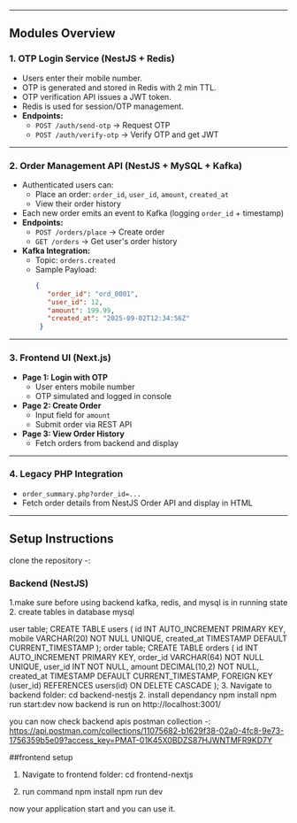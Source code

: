 
---

## Modules Overview

### 1. OTP Login Service (NestJS + Redis)
- Users enter their mobile number.
- OTP is generated and stored in Redis with 2 min TTL.
- OTP verification API issues a JWT token.
- Redis is used for session/OTP management.
- **Endpoints:**
  - `POST /auth/send-otp` → Request OTP
  - `POST /auth/verify-otp` → Verify OTP and get JWT

---

### 2. Order Management API (NestJS + MySQL + Kafka)
- Authenticated users can:
  - Place an order: `order_id`, `user_id`, `amount`, `created_at`
  - View their order history
- Each new order emits an event to Kafka (logging `order_id` + timestamp)
- **Endpoints:**
  - `POST /orders/place` → Create order
  - `GET /orders` → Get user's order history
- **Kafka Integration:**
  - Topic: `orders.created`
  - Sample Payload:
    ```json
    {
       "order_id": "ord_0001",
       "user_id": 12,
       "amount": 199.99,
       "created_at": "2025-09-02T12:34:56Z"
     }
    ```

---

### 3. Frontend UI (Next.js)
- **Page 1: Login with OTP**
  - User enters mobile number
  - OTP simulated and logged in console
- **Page 2: Create Order**
  - Input field for `amount`
  - Submit order via REST API
- **Page 3: View Order History**
  - Fetch orders from backend and display

---

### 4. Legacy PHP Integration
- `order_summary.php?order_id=...`
- Fetch order details from NestJS Order API and display in HTML

---

## Setup Instructions
clone the repository -: 
### Backend (NestJS)
1.make sure before using backend kafka, redis, and mysql is in running state
2. create tables in database mysql

user table;
 CREATE TABLE users (
       id INT AUTO_INCREMENT PRIMARY KEY,
       mobile VARCHAR(20) NOT NULL UNIQUE,
       created_at TIMESTAMP DEFAULT CURRENT_TIMESTAMP
     );
order table;
  CREATE TABLE orders (
       id INT AUTO_INCREMENT PRIMARY KEY,
       order_id VARCHAR(64) NOT NULL UNIQUE,
       user_id INT NOT NULL,
       amount DECIMAL(10,2) NOT NULL,
       created_at TIMESTAMP DEFAULT CURRENT_TIMESTAMP,
       FOREIGN KEY (user_id) REFERENCES users(id) ON DELETE CASCADE
     );
3. Navigate to backend folder:
   cd backend-nestjs
2. install dependancy
   npm install
   npm run start:dev
now backend is run on http://localhost:3001/

you can now check backend apis
postman collection -: https://api.postman.com/collections/11075682-b1629f38-02a0-4fc8-9e73-1756359b5e09?access_key=PMAT-01K45X0BDZS87HJWNTMFR9KD7Y

##frontend setup

1. Navigate to frontend folder:
   cd frontend-nextjs

2. run command
   npm install
   npm run dev

now your application start and you can use it.


